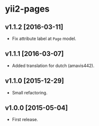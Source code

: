 yii2-pages
==========

v1.1.2 [2016-03-11]
------------------

- Fix attribute label at `Page` model.

v1.1.1 [2016-03-07]
-------------------

- Added translation for dutch (amavis442).

v1.1.0 [2015-12-29]
-------------------

- Small refactoring.

v1.0.0 [2015-05-04]
-------------------

- First release.
